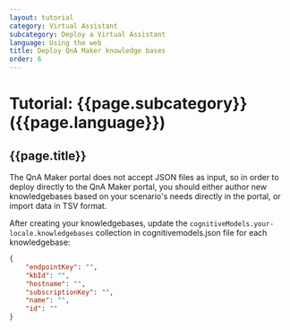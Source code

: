 ```yaml
---
layout: tutorial
category: Virtual Assistant
subcategory: Deploy a Virtual Assistant
language: Using the web
title: Deploy QnA Maker knowledge bases
order: 6
---
```


# Tutorial: {{page.subcategory}} ({{page.language}})

## {{page.title}}

The QnA Maker portal does not accept JSON files as input, so in order to deploy directly to the QnA Maker portal, you should either author new knowledgebases based on your scenario's needs directly in the portal, or import data in TSV format.

After creating your knowledgebases, update the `cognitiveModels.your-locale.knowledgebases` collection in cognitivemodels.json file for each knowledgebase:

```json
{
    "endpointKey": "",
    "kbId": "",
    "hostname": "",
    "subscriptionKey": "",
    "name": "",
    "id": ""
}
```
